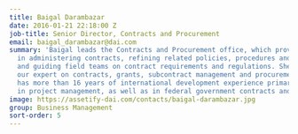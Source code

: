 ```yaml
---
title: Baigal Darambazar
date: 2016-01-21 22:18:00 Z
job-title: Senior Director, Contracts and Procurement
email: baigal_darambazar@dai.com
summary: 'Baigal leads the Contracts and Procurement office, which provides support
  in administering contracts, refining related policies, procedures and training,
  and guiding field teams on contract requirements and regulations. She serves as
  our expert on contracts, grants, subcontract management and procurement. Baigal
  has more than 16 years of international development experience primarily overseas
  in project management, as well as in federal government contracts and grants management. '
image: https://assetify-dai.com/contacts/baigal-darambazar.jpg
group: Business Management
sort-order: 5
---
```


